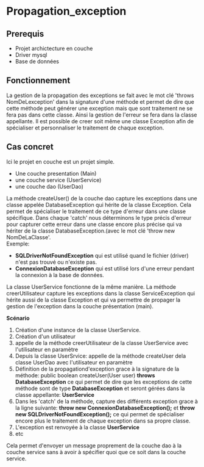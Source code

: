 # Propagation_exception

## Prerequis
* Projet archictecture en couche
* Driver mysql
* Base de données

## Fonctionnement
La gestion de la propagation des exceptions se fait avec le mot clé 'throws NomDeLexception' dans la signature d'une méthode et permet de dire que cette méthode peut générer une exception mais que sont traitement ne se fera pas dans cette classe. Ainsi la gestion de l'erreur se fera dans la classe appellante. 
Il est possible de creer soit même une classe Exception afin de spécialiser et personnaliser le traitement de chaque exception.

## Cas concret
Ici le projet en couche est un projet simple. 
* Une couche presentation (Main)
* une couche service (UserService)
* une couche dao (UserDao)

La méthode createUser() de la couche dao capture les exceptions dans une classe appelée DatabaseException qui hérite de la classe Exception. Cela permet de spécialiser le traitement de ce type d'erreur dans une classe spécifique.
Dans chaque 'catch' nous déterminons le type précis d'erreur pour capturer cette erreur dans une classe encore plus précise qui va hériter de la classe DatabaseException.(avec le mot clé 'throw new NomDeLaClasse'.<br/>
Exemple:
* **SQLDriverNotFoundException** qui est utilisé quand le fichier (driver) n'est pas trouvé ou n'existe pas.
* **ConnexionDatabaseException** qui est utilisé lors d'une erreur pendant la connexion à la base de données.

La classe UserService fonctionne de la même manière. La méthode creerUtilisateur capture les exceptions dans la classe ServiceException qui hérite aussi de la classe Exception et qui va permettre de propager la gestion de l'exception dans la couche présentation (main).  

**Scénario**
1. Création d'une instance de la classe UserService.
2. Création d'un utilisateur
3. appelle de la méthode creerUtilisateur de la classe UserService avec l'utilisateur en paramètre
4. Depuis la classe UserSrvice: appelle de la méthode createUser dela classe UserDao avec l'utilisateur en paramètre
5. Définition de la propagationd'exception grace à la signature de la méthode: public boolean createUser(User user) **throws DatabaseException** ce qui permet de dire que les exceptions de cette méthode sont de type **DatabaseException** et seront gérées dans la classe appellante: **UserService**
6. Dans les 'catch' de la méthode, capture des différents exception grace à la ligne suivante: **throw new ConnexionDatabaseException();** et **throw new SQLDriverNotFoundException();** ce qui permet de spécialiser encore plus le traitement de chaque exception dans sa propre classe.
7. L'exception est renvoyée à la classe **UserService**
8. etc

Cela permet d'envoyer un message proprement de la couche dao à la couche service sans à avoir à spécifier quoi que ce soit dans la couche service.
